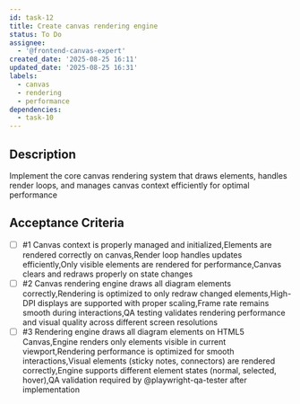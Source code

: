 ```yaml
---
id: task-12
title: Create canvas rendering engine
status: To Do
assignee:
  - '@frontend-canvas-expert'
created_date: '2025-08-25 16:11'
updated_date: '2025-08-25 16:31'
labels:
  - canvas
  - rendering
  - performance
dependencies:
  - task-10
---
```


## Description

Implement the core canvas rendering system that draws elements, handles render
loops, and manages canvas context efficiently for optimal performance

## Acceptance Criteria

<!-- AC:BEGIN -->

- [ ] #1 Canvas context is properly managed and initialized,Elements are
      rendered correctly on canvas,Render loop handles updates efficiently,Only
      visible elements are rendered for performance,Canvas clears and redraws
      properly on state changes
- [ ] #2 Canvas rendering engine draws all diagram elements correctly,Rendering
      is optimized to only redraw changed elements,High-DPI displays are
      supported with proper scaling,Frame rate remains smooth during
      interactions,QA testing validates rendering performance and visual quality
      across different screen resolutions
- [ ] #3 Rendering engine draws all diagram elements on HTML5 Canvas,Engine
    renders only elements visible in current viewport,Rendering performance is
    optimized for smooth interactions,Visual elements (sticky notes, connectors)
    are rendered correctly,Engine supports different element states (normal,
    selected, hover),QA validation required by @playwright-qa-tester after
    implementation
<!-- AC:END -->

